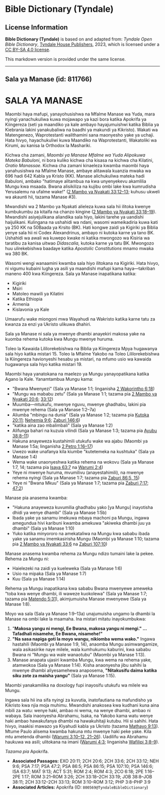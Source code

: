 # Bible Dictionary (Tyndale)

## License Information

**Bible Dictionary (Tyndale)** is based on and adapted from: _Tyndale Open Bible Dictionary_, [Tyndale House Publishers](https://tyndaleopenresources.com/), 2023, which is licensed under a [CC BY-SA 4.0 license](https://creativecommons.org/licenses/by-sa/4.0/legalcode.en).

This markdown version is provided under the same license.



--------------------------------

## Sala ya Manase (id: 811766)

SALA YA MANASE
==============

Maombi haya mafupi, yanayohusishwa na Mfalme Manase wa Yuda, mara nyingi yanachukuliwa kuwa mojawapo ya kazi bora katika Apokrifa ya Kiingereza (seti ya maandiko ya kale ambayo hayajumuishwi katika Biblia ya Kiebrania lakini yanakubaliwa na baadhi ya makundi ya Kikristo). Wakati wa Matengenezo, Waprotestanti walithamini sana maonyesho yake ya uchaji. Hata hivyo, hayachukuliwi kuwa Maandiko na Waprotestanti, Wakatoliki wa Kirumi, au kanisa la Orthodox la Mashariki.

Kichwa cha zamani, *Maombi ya Manase Mfalme wa Yuda Alipokuwa Mateka Babuloni*, ni bora kuliko kichwa cha kisasa na kichwa cha Kilatini, *Oratio Manassae*. Kichwa cha zamani kinaeleza kwamba maombi haya yanahusishwa na Mfalme Manase, ambaye alitawala kuanzia mwaka wa 696 hadi 642 Kabla ya Kristo (KK). Manase alichukuliwa mateka hadi Babuloni, ambako "hatimaye alitambua na kwa unyenyekevu akamlilia Mungu kwa msaada. Bwana alisikiliza na kujibu ombi lake kwa kumrudisha Yerusalemu na ufalme wake!" ([2 Mambo ya Nyakati 33:12–13](https://ref.ly/2Chr33:12-2Chr33:13); kuhusu ukweli wa akaunti hii, tazama Manase \#3\).

Mwandishi wa 2 Mambo ya Nyakati alieleza kuwa sala hii ilitoka kwenye kumbukumbu za kitaifa na chanzo kingine ([2 Mambo ya Nyakati 33:18–19](https://ref.ly/2Chr33:18-2Chr33:19)). Mwandishi asiyejulikana aliandika sala hiyo, lakini tarehe ya uandishi haijulikani. Kulingana na ushahidi wa ndani, wasomi wameikadiria kuwa kati ya 250 KK na 50Baada ya Krsito (BK). Hati kongwe zaidi ya Kigiriki ya Biblia yenye sala hii ni Codex Alexandrinus, ambayo ni kutoka karne ya tano BK. Ushahidi wa awali wa kuwepo kwake ni katika mwongozo wa Kisiria wa taratibu za kanisa uitwao *Didascalia,* kutoka karne ya tatu BK. Mwongozo huu ulirekebishwa baadaye katika *Apostolic Constitutions* mnamo mwaka wa 380 BK.

Wasomi wengi wanaamini kwamba sala hiyo ilitokana na Kigiriki. Hata hivyo, ni vigumu kubaini lugha ya asili ya maandishi mafupi kama haya—takriban maneno 400 kwa Kiingereza. Sala ya Manase inapatikana katika:

* Kigiriki
* Msiri
* Matoleo mawili ya Kilatini
* Katika Ethiopia
* Armenia
* Kislavonia ya Kale

Umaarufu wake miongoni mwa Wayahudi na Wakristo katika karne tatu za kwanza za enzi ya Ukristo ulikuwa dhahiri.

Sala ya Manase ni sala ya mwenye dhambi anayekiri makosa yake na kuomba rehema kutoka kwa Mungu mwenye huruma.

Toleo la Kawaida Lililorekebishwa na Biblia ya Kiingereza Mpya hugawanya sala hiyo katika mistari 15\. Toleo la Mfalme Yakobo na Toleo Lililorekebishwa la Kiingereza havionyeshi hesabu ya mistari, na mfumo usio wa kawaida hugawanya sala hiyo katika mistari 19\.

Maombi haya yanatokana na maelezo ya Mungu yanayopatikana katika Agano la Kale. Yanamtambua Mungu kama:

* "Bwana Mwenyezi" (Sala ya Manase 1:1; linganisha [2 Wakorintho 6:18](https://ref.ly/2Cor6:18))
* "Mungu wa mababu zetu" (Sala ya Manase 1:1; tazama pia [2 Mambo ya Nyakati 20:6](https://ref.ly/2Chr20:6); [33:12](https://ref.ly/2Chr33:12))
* Muumba—mtukufu, mwenye nguvu, mwenye ghadhabu, lakini pia mwenye rehema (Sala ya Manase 1:2–7a)
* Aliumba "mbingu na dunia" (Sala ya Manase 1:2; tazama pia [Kutoka 20:11](https://ref.ly/Exod20:11); [Nehemia 9:6](https://ref.ly/Neh9:6); [Zaburi 146:6](https://ref.ly/Ps146:6))
* "katika aina zao mbalimbali" (Sala ya Manase 1:2\)
* Alifunga bahari na kuzuia vilindi (Sala ya Manase 1:3; tazama pia [Ayubu 38:8–11](https://ref.ly/Job38:8-Job38:11))
* Hakuna anayeweza kustahimili utukufu wake wa ajabu (Maombi ya Manase 1:5a; linganisha [2 Petro 1:16–17](https://ref.ly/2Pet1:16-2Pet1:17))
* Uwezo wake unafanya kila kiumbe "kutetemeka na kushtuka" (Sala ya Manase 1:4\)
* Wema wake unaonyeshwa katika rehema na wokovu (Sala ya Manase 1:7, 14; tazama pia [Isaya 63:7](https://ref.ly/Isa63:7) na [Warumi 2:4](https://ref.ly/Rom2:4))
* Yeye ni mwenye huruma, mvumilivu (anayestahimili), na mwenye rehema nyingi (Sala ya Manase 1:7; tazama pia [Zaburi 86:5, 15](https://ref.ly/Ps86:5))
* Yeye ni "Bwana Mkuu" (Sala ya Manase 1:7; tazama pia [Zaburi 7:17](https://ref.ly/Ps7:17); [47:2](https://ref.ly/Ps47:2))

Manase pia anasema kwamba:

* "Hakuna anayeweza kuvumilia ghadhabu yako \[ya Mungu] inayotisha dhidi ya wenye dhambi" (Sala ya Manase 1:5b)
* Ibada yake ya sanamu imekuwa mbaya machoni pa Mungu, ingawa amegundua hivi karibuni kwamba amekuwa "akiweka dhambi juu ya dhambi" (Sala ya Manase 1:10\)
* Yuko katika minyororo na amekataliwa na Mungu kwa sababu ibada yake ya sanamu imemkasirisha Mungu (Maombi ya Manase 1:10; tazama pia [2 Mambo ya Nyakati 33:6](https://ref.ly/2Chr33:6) na [Zaburi 107:10](https://ref.ly/Ps107:10))

Manase anasema kwamba rehema za Mungu ndizo tumaini lake la pekee. Rehema za Mungu ni:

* Haielezeki na zaidi ya kueleweka (Sala ya Manase 1:6\)
* Usio na mipaka (Sala ya Manase 1:7\)
* Kuu (Sala ya Manase 1:14\)

Rehema ya Mungu inapatikana kwa sababu Bwana mwenyewe ameweka "toba kwa wenye dhambi, ili waweze kuokolewa" (Sala ya Manase 1:7; tazama pia [Matendo 5:31](https://ref.ly/Acts5:31)), akimjumuisha Manase mwenyewe (Sala ya Manase 1:8\).

Moyo wa sala (Sala ya Manase 1:9–13a) unajumuisha ungamo la dhambi la Manase na ombi lake la msamaha. Ina mistari mitatu inayokumbukwa:

1. "**Makosa yangu ni mengi, Ee Bwana, makosa yangu ni mengi." … Tafadhali nisamehe, Ee Bwana, nisamehe!"**
2. **"Na sasa napiga goti la moyo wangu, nikiomba wema wako."** Ingawa hastahili (Maombi ya Manase 1:9, 14\), anaomba Mungu asimwangamize, wala asikasirike naye milele, wala kumhukumu kaburini, kwa sababu Bwana ni "Mungu wa wale wanaotubu" (Maombi ya Manase 1:13\).
3. Manase anapata ujasiri kwamba Mungu, kwa wema na rehema yake, atamwokoa (Sala ya Manase 1:14\). Kisha anaonyesha jibu sahihi la mwenye dhambi aliyesamehewa anaposema, **"Nitakusifu daima katika siku zote za maisha yangu"** (Sala ya Manase 1:15\).

Maombi yanakamilika na doxology fupi inayosifu utukufu wa milele wa Mungu.

Ingawa sala hii ina sifa nyingi za kuvutia, inatofautiana na mafundisho ya Kikristo kwa njia moja muhimu. Mwandishi anakosea kwa kudhani kuna aina mbili za watu: wenye haki, ambao ni wema, na wenye dhambi, ambao ni wabaya. Sala inaonyesha Abrahamu, Isaka, na Yakobo kama watu wenye haki ambao hawakufanya dhambi na hawakuhitaji kutubu. Hii si sahihi. Hata hivyo, inaakisi mawazo ya Kiyahudi kabla ya Ukristo (tazama [Mathayo 9:13](https://ref.ly/Matt9:13)). Mtume Paulo alisema kwamba hakuna mtu mwenye haki peke yake. Kila mtu ametenda dhambi ([Warumi 3:10–12, 21–26](https://ref.ly/Rom3:10-Rom3:12)). Uadilifu wa Abrahamu haukuwa wa asili; ulitokana na imani ([Warumi 4:3](https://ref.ly/Rom4:3); linganisha [Wafilipi 3:8–9](https://ref.ly/Phil3:8-Phil3:9)).

*Tazama pia* Apokrifa.

* **Associated Passages:** EXO 20:11; 2CH 20:6; 2CH 33:6; 2CH 33:12; NEH 9:6; PSA 7:17; PSA 47:2; PSA 86:5; PSA 86:15; PSA 107:10; PSA 146:6; ISA 63:7; MAT 9:13; ACT 5:31; ROM 2:4; ROM 4:3; 2CO 6:18; 2PE 1:16–2PE 1:17; ROM 3:21–ROM 3:26; 2CH 33:18–2CH 33:19; JOB 38:8–JOB 38:11; 2CH 33:12–2CH 33:13; ROM 3:10–ROM 3:12; PHP 3:8–PHP 3:9
* **Associated Articles:** Apokrifa (ID: `800569@TyndaleBibleDictionary`)

